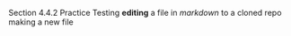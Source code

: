 Section 4.4.2 Practice 
Testing **editing** a file in _markdown_ to a cloned repo
making a new file 